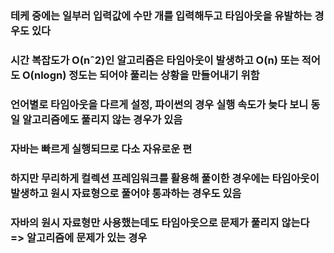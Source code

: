 ### 테케 중에는 일부러 입력값에 수만 개를 입력해두고 타임아웃을 유발하는 경우도 있다
### 시간 복잡도가 O(nˆ2)인 알고리즘은 타임아웃이 발생하고 O(n) 또는 적어도 O(nlogn) 정도는 되어야 풀리는 상황을 만들어내기 위함
### 언어별로 타임아웃을 다르게 설정, 파이썬의 경우 실행 속도가 늦다 보니 동일 알고리즘에도 풀리지 않는 경우가 있음
### 자바는 빠르게 실행되므로 다소 자유로운 편
### 하지만 무리하게 컬렉션 프레임워크를 활용해 풀이한 경우에는 타임아웃이 발생하고 원시 자료형으로 풀어야 통과하는 경우도 있음
### 자바의 원시 자료형만 사용했는데도 타임아웃으로 문제가 풀리지 않는다 => 알고리즘에 문제가 있는 경우